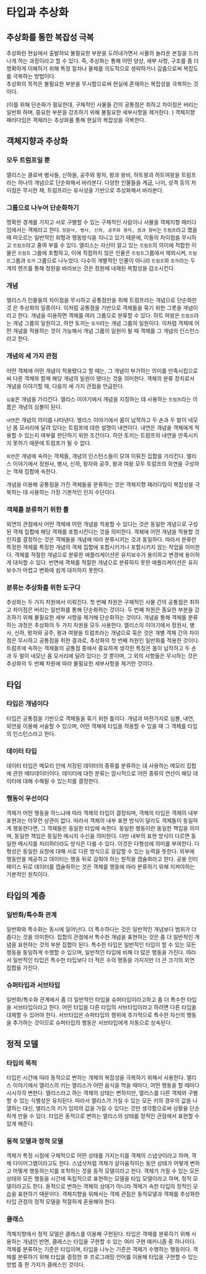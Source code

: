# 타입과 추상화
## 추상화를 통한 복잡성 극복
추상화란 현실에서 출발하되 불필요한 부분을 도려내가면서 사물의 놀라운 본질을 드러나게 하는 과정이라고 할 수 있다. 즉, 추상화는 통해 어떤 양상, 세부 사항, 구조를 좀 더 명확하게 이해하기 위해 특정 절차나 물체를 의도적으로 생략하거나 감춤으로써 복잡도를 극복하는 방법이다.  
추상화의 목적은 불필요한 부분을 무시함으로써 현실에 존재하는 복잡성을 극복하는 것이다.

(이를 위해 단순화가 필요한데, 구체적인 사물들 간의 공통점은 취하고 차이점은 버리는 일반화 하며, 중요한 부분을 강조하기 위해 불필요한 세부사항을 제거한다. )
객체지향 패러다임은 객체라는 추상화를 통해 현실의 복잡성을 극복한다.

## 객체지향과 추상화
### 모두 트럼프일 뿐
앨리스는 클로버 병사들, 신하들, 공주와 왕자, 왕과 왕비, 하트왕과 하트여왕을 트럼프라는 하나의 개념으로 단순화해서 바라본다. 다양한 인물들을 계급, 나이, 성격 등의 차이점은 무시한 채, 트럼프라는 유사성을 기반으로 추상화해서 바라본다.

### 그룹으로 나누어 단순화하기
명확한 경계를 가지고 서로 구별할 수 있는 구체적인 사람이나 사물을 객체지향 패러다임에서는 객체라고 한다. `정원사, 병사, 신하, 공주와 왕자, 왕과 왕비`는 `트럼프`라고 했을 때 떠오르는 일반적인 외형과 행동방식을 지니고 있기 때문에, 이들의 차이점을 무시하고 `트럼프`라고 줄여 부를 수 있다. 앨리스는 자신이 알고 있는 `트럼프`의 의미에 적합한 이물은 `트럼프` 그룹에 포함하고, 이에 적접하지 않은 인물은 `트럼프`그룹에서 제외시켜, `트럼프`그룹과 `토끼` 그룹으로 나누었다. 다수의 개별적인 인물이 아니라 `트럼프`와 `토끼`라는 두 개의 렌즈를 통해 정원을 바라보는 것은 정원에 내재된 복합성을 감소시킨다.

### 개념
앨리스가 인물들의 차이점을 무시하고 공통점만을 취해 트럼프라는 개념으로 단순화한 것 은 추상화의 일종이다. 이처럼 공통점을 기반으로 객체들을 묶기 위한 그릇을 개념이라고 한다. 개념을 이용하면 객체를 여러 그룹으로 분류할 수 있다.
하트 여왕은 `트럼프`라는 개념 그룹의 일원이고, 하얀 토끼는 `토끼`라는 개념 그룹의 일원이다. 이처럼 객체에 어떤 개념을 적용하는 것이 가능해서 개념 그룹의 일원이 될 때 객체를 그 개념의 인스턴스라고 한다.

### 개념의 세 가지 관점
어떤 객체에 어떤 개념이 적용됐다고 할 때는, 그 개념이 부가하는 의미를 만족시킴으로써 다른 객체와 함께 해당 개념의 일원이 됐다는 것을 의미한다.
객체의 분류 장치로서 개념을 이야기할 때, 다음의 세 가지 관점을 언급한다.

`심볼`은 개념을 가리킨다. 앨리스 이야기에서 개념을 지칭하는 데 사용하는 `트럼프`라는 이름은 개념의 심볼이 된다.

`내연`은 개념의 의미를 나타낸다. 앨리스 이야기에서 몸이 납작하고 두 손과 두 발이 네모난 몸 모서리에 달려 있다는 트럼프에 대한 설명이 내연이다. 내연은 개념을 객체에게 적용할 수 있는지 여부를 판단하기 위한 조건이다. 하얀 토끼는 트럼프의 내연을 만족시키지 못하기 때문에 트럼프가 될 수 없다.

`외연`은 개념에 속하는 객체들, 개념의 인스턴스들이 모여 이뤄진 집합을 가리킨다. 앨리스 이야기에서 정원사, 병사, 신하, 왕자와 공주, 왕과 여왕 모두 트럼프의 외연을 구성하는 객체 집합에 속한다.

개념을 이용해 공통점을 가진 객체들을 분류하는 것은 객체지향 패러다임이 복잡성을 극복하는 데 사용하는 가장 기본적인 인지 수단이다.

### 객체를 분류하기 위한 툴
외연의 관점에서 어떤 객체에 어떤 개념을 적용할 수 있다는 것은 동일한 개념으로 구성된 객체 집합에 해당 객체를 포함시킨다는 것을 의미한다. 객체에 어떤 개념을 적용할 것인지를 결정하는 것은 객체들을 개념에 따라 분류시키는 것과 동일하다. 따라서 분류란 특정한 객체를 특정한 개념의 객체 집합에 포함시키거나 포함시키지 않는 작업을 의미한다.
객체를 적절한 개념으로 분류한 애플리케이션은 유지보수가 용이하고 변경에 용이하게 대처할 수 있다. 반면에 객체를 적절한 개념으로 분류하지 못한 애플리케이션은 유지보수가 어렵고 변화에 쉽게 대처하지 못한다.

### 분류는 추상화를 위한 도구다
추상화는 두 가지 차원에서 이뤄진다. 첫 번째 차원은 구체적인 사물 간의 공통점은 취하고 차이점은 버리는 일반화를 통해 단순화하는 것이다. 두 번째 차원은 중요한 부분을 강조하기 위해 불필요한 세부 사항을 제거해 단순화하는 것이다. 개념을 통해 객체를 분류하는 과정은 추상화의 두 가지 차원을 모두 사용한다.
앨리스의 이야기에서 정원사, 병사, 신하, 왕자와 공주, 왕과 여왕을 트럼프라는 개념으로 묶은 것은 개별 객체 간의 차이점은 무시하고 공통점을 취한 결과로, 추상화의 첫 번째 차원인 일반화를 적용한 것이다.
트럼프에 속하는 객체들의 공통점 중에서 중요하게 생각한 특징은 몸이 납작하고 두 손과 두 발이 네모난 몸 모서리에 달려 있다는 것 뿐이며, 그 외의 사항들은 무시하는 것은 추상화의 두 번째 차원에 따라 불필요한 세부사항을 제거한 것이다.

## 타입

### 타입은 개념이다
타입은 공통점을 기반으로 객체들을 묶기 위한 틀이다. 개념과 마찬가지로 심볼, 내연, 외연을 이용해 서술할 수 있으며, 어떤 객체에 타입을 적용할 수 있을 때 그 객체를 타입의 인스턴스라고 한다.

### 데이터 타입
데이터 타입은 메모리 안에 저장된 데이터의 종류를 분류하는 데 사용하는 메모리 집합에 관한 메타데이터이다. 데이터에 대한 분류는 암시적으로 어떤 종류의 연산이 해당 데이터에 대해 수해될 수 있는지를 결정한다.

### 행동이 우선이다
객체가 어떤 행동을 하느냐에 따라 객체의 타입이 결정되며, 객체의 타입은 객체의 내부 표현과는 아무런 상관이 없다. 따라서 객체의 내부 표현 방식이 달라도 객체들이 동일하게 행동한다면, 그 객체들은 동일한 타입에 속한다. 동일한 행동이란 동일한 책임을 의미며, 동일한 책임은 동일한 메시지 수신을 의미한다. 다만 내부의 표현 방식이 다르면 동일한 메시지를 처리하더라도 방식은 다를 수 있다. 이것은 다형성에 의미를 부여한다. 다형성은 동일한 요청에 대해 서로 다른 방식으로 응답할 수 있는 능력을 뜻한다.
외부에 행동만을 제공하고 데이터는 행동 뒤로 감춰야 하는 원칙을 캡슐화라고 한다. 공용 인터페이스 뒤로 데이터를 캡슐화하는 것은 객체를 행동에 따라 분류하기 위해 지켜야하는 기본적인 원칙이다.

## 타입의 계층
### 일반화/특수화 관계
일반화와 특수화는 동시에 일어난다. 더 특수하다는 것은 일반적인 개념보다 범위가 더 좁다는 것을 의미한다. 집합의 관점에서 특수한 개념을 표현하는 것은 좀 더 일반적인 개념을 표현하는 것의 부분 집합이 된다.
특수한 타입은 일반적인 타입이 할 수 있는 모든 행동을 동일하게 수행할 수 있으며, 일반적인 타입에 비해 더 많은 행동을 가진다. 따라서 일반적인 타입은 특수한 타입보다 더 적은 수의 행동을 가지지만 더 큰 크기의 외연 집합을 가진다.

### 슈퍼타입과 서브타입
일반화/특수화 관계에서 좀 더 일반적인 타입을 슈퍼타입이라고하고 좀 더 특수한 타입을 서브타입이라고 한다. 어떤 타입을 다른 타입의 서브타입이라고 하려면 다른 타입을 대체할 수 있어야 한다. 서브타입은 슈퍼타입의 행위에 추가적으로 특수한 자신의 행동을 추가하는 것이므로 슈퍼타입의 행동은 서브타입에게 자동으로 상속된다.

## 정적 모델
### 타입의 목적
타입은 시간에 따라 동적으로 변하는 개체의 복잡성을 극복하기 위해서 사용한다. 앨리스 이야기에서 앨리스의 키는 앨리스가 어떤 음식을 먹을 때마다, 어떤 행동을 할 때마다 시시각각 변한다. 앨리스라고 하는 객체의 상태는 변하지만, 앨리스를 다른 객체와 구별할 수 있는 식별성은 유지된다. 따라서 앨리스가 가질 수 있는 모든 키의 경우의 값을 나열하는 대신, 앨리스의 키가 임의의 값을 가질 수 있다는 것만 생각함으로써 상황을 단순하게 만들 수 있다. 타입은 동적으로 변하는 앨리스의 상태를 정적인 관점에서 표현할 수 있게 해준다.

### 동적 모델과 정적 모델
객체가 특정 시점에 구체적으로 어떤 상태를 가지는지를 객체의 스냅샷이라고 하며, 객체 다이어그램이라고도 한다. 스냅샷처럼 객체가 살아움직이는 동안 상태가 어떻게 변하고 어떻게 행동하는지를 포착하는 것을 동적 모델이라고 한다.
객체가 가질 수 있는 모든 상태와 모든 행동을 시간에 독립적으로 표현하는 모델을 타입 모델이라고 하며, 정적 모델이라고도 한다. 동적으로 변하는 객체의 상태가 아니라 객체가 속한 타입의 정적인 모습을 표현하기 때문이다.
객체지향을 위해서는 객체 관점은 동적모델과 객체를 추상화한 타입 관점의 정적 모델을 적절하게 혼용해야 한다.

### 클래스
객체지향에서 정적 모델은 클래스를 이용해 구현된다. 타입은 객체를 분류하기 위해 사용하는 개념인 반면, 클래스는 타입을 구현할 수 있는 여러 구현 매커니즘 중 하나이다.
객체를 분류하는 기준은 타입이며, 타입을 나누는 기준은 객체가 수행하는 행동이다. 객체를 분류하기 위해 타입을 결정한 후 프로그래밍 언어를 이용해 타입을 구현할 수 있는 방법 중 한 가지가 클래스인 것이다.
